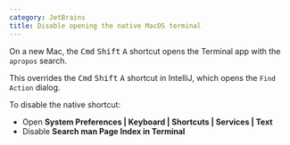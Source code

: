 ```yaml
---
category: JetBrains
title: Disable opening the native MacOS terminal
---
```

On a new Mac, the <kbd>Cmd</kbd> <kbd>Shift</kbd> <kbd>A</kbd> shortcut opens the Terminal app with the `apropos` search.

This overrides the <kbd>Cmd</kbd> <kbd>Shift</kbd> <kbd>A</kbd> shortcut in IntelliJ, which opens the `Find Action` dialog.

To disable the native shortcut:

- Open **System Preferences | Keyboard | Shortcuts | Services | Text**
- Disable **Search man Page Index in Terminal**
